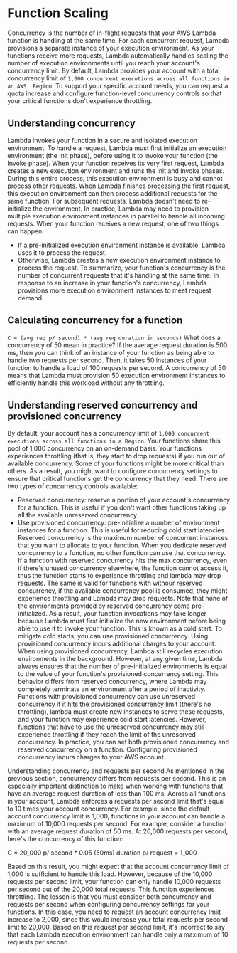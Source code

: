 # Function Scaling
Concurrency is the number of in-flight requests that your AWS Lambda 
function is handling at the same time. For each concurrent request, Lambda
provisions a separate instance of your execution environment. As your 
functions receive more requests, Lambda automatically handles scaling the 
number of execution environments until you reach your account's concurrency
limit. By default, Lambda provides your account with a total concurrency 
limit of `1,000 concurrent executions across all functions in an AWS 
Region`.
To support your specific account needs, you can request a quota increase 
and configure function-level concurrency controls so that your critical 
functions don't experience throttling.

## Understanding concurrency
Lambda invokes your function in a secure and isolated execution 
environment. To handle a request, Lambda must first initialize an execution
environment (the Init phase), before using it to invoke your function 
(the Invoke phase).
When your function receives its very first request, Lambda creates a new 
execution environment and runs the init and invoke phases.
During this entire process, this execution environment is busy and cannot 
process other requests.
When Lambda finishes processing the first request, this execution 
environment can then process additional requests for the same function. For
subsequent requests, Lambda doesn't need to re-initialize the environment.
In practice, Lambda may need to provision multiple execution environment 
instances in parallel to handle all incoming requests. When your function 
receives a new request, one of two things can happen:
- If a pre-initialized execution environment instance is available, Lambda
  uses it to process the request.
- Otherwise, Lambda creates a new execution environment instance to process
  the request.
To summarize, your function's concurrency is the number of concurrent 
requests that it's handling at the same time. In response to an increase in
your function's concurrency, Lambda provisions more execution environment 
instances to meet request demand.

## Calculating concurrency for a function
`C = (avg req p/ second) * (avg req duration in seconds)`
What does a concurrency of 50 mean in practice? If the average request 
duration is 500 ms, then you can think of an instance of your function as 
being able to handle two requests per second. Then, it takes 50 instances 
of your function to handle a load of 100 requests per second. A concurrency
of 50 means that Lambda must provision 50 execution environment instances 
to efficiently handle this workload without any throttling.

## Understanding reserved concurrency and provisioned concurrency
By default, your account has a concurrency limit of `1,000 concurrent 
executions across all functions in a Region`. Your functions share this 
pool of 1,000 concurrency on an on-demand basis. Your functions experiences 
throttling (that is, they start to drop requests) if you run out of 
available concurrency.
Some of your functions might be more critical than others. As a result, you
might want to configure concurrency settings to ensure that critical 
functions get the concurrency that they need. There are two types of 
concurrency controls available:
- Reserved concurrency: reserve a portion of your account's concurrency for
  a function. This is useful if you don't want other functions taking up 
  all the available unreserved concurrency.
- Use provisioned concurrency: pre-initialize a number of environment 
  instances for a function. This is useful for reducing cold start 
  latencies.
Reserved concurrency is the maximum number of concurrent instances that you
want to allocate to your function. When you dedicate reserved concurrency 
to a function, no other function can use that concurrency.
If a function with reserved concurrency hits the max concurrency, even if
there's unused concurrency elsewhere, the function cannot access it, thus
the function starts to experience throttling and lambda may drop requests.
The same is valid for functions with withour reserved concurrency, if the
available concurrency pool is consumed, they might experience throttling
and Lambda may drop requests.
Note that none of the environments provided by reserved concurrency come 
pre-initialized. As a result, your function invocations may take longer 
because Lambda must first initialize the new environment before being able
to use it to invoke your function.
This is known as a cold start. To mitigate cold starts, you can use 
provisioned concurrency.
Using provisioned concurrency incurs additional charges to your account.
When using provisioned concurrency, Lambda still recycles execution 
environments in the background. However, at any given time, Lambda always 
ensures that the number of pre-initialized environments is equal to the 
value of your function's provisioned concurrency setting. This behavior 
differs from reserved concurrency, where Lambda may completely terminate an
environment after a period of inactivity.
Functions with provisioned concurrency can use unreserved concurrency if it
hits the provisioned concurrency limit (there's no throttling), lambda 
must create new instances to serve these requests, and your function may 
experience cold start latencies.
However, functions that have to use the unreserved concurrency may still
experience throttling if they reach the limit of the unreserved 
concurrency.
In practice, you can set both provisioned concurrency and reserved 
concurrency on a function.
Configuring provisioned concurrency incurs charges to your AWS account.

Understanding concurrency and requests per second
As mentioned in the previous section, concurrency differs from requests per
second. This is an especially important distinction to make when working 
with functions that have an average request duration of less than 100 ms.
Across all functions in your account, Lambda enforces a requests per second
limit that's equal to 10 times your account concurrency. For example, since
the default account concurrency limit is 1,000, functions in your account 
can handle a maximum of 10,000 requests per second.
For example, consider a function with an average request duration of 50 ms.
At 20,000 requests per second, here's the concurrency of this function:

C = 20_000 p/ second * 0.05 (50ms) duration p/ request = 1_000

Based on this result, you might expect that the account concurrency limit 
of 1,000 is sufficient to handle this load. However, because of the 10,000 
requests per second limit, your function can only handle 10,000 requests 
per second out of the 20,000 total requests. This function experiences 
throttling.
The lesson is that you must consider both concurrency and requests per 
second when configuring concurrency settings for your functions. In this 
case, you need to request an account concurrency lmiit increase to 2,000, 
since this would increase your total requests per second limit to 20,000.
Based on this request per second limit, it's incorrect to say that each 
Lambda execution environment can handle only a maximum of 10 requests per 
second.
